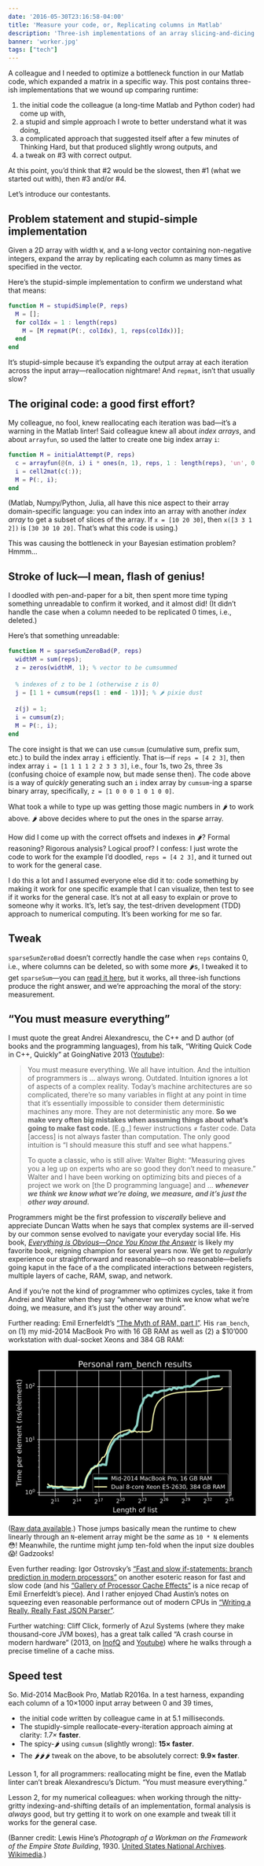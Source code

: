 ```yaml
---
date: '2016-05-30T23:16:58-04:00'
title: 'Measure your code, or, Replicating columns in Matlab'
description: 'Three-ish implementations of an array slicing-and-dicing problem… in Matlab.'
banner: 'worker.jpg'
tags: ["tech"]
---
```


A colleague and I needed to optimize a bottleneck function in our Matlab code, which expanded a matrix in a specific way. This post contains three-ish implementations that we wound up comparing runtime:

1. the initial code the colleague (a long-time Matlab and Python coder) had come up with,
2. a stupid and simple approach I wrote to better understand what it was doing,
3. a complicated approach that suggested itself after a few minutes of Thinking Hard, but that produced slightly wrong outputs, and
4. a tweak on #3 with correct output.

At this point, you’d think that #2 would be the slowest, then #1 (what we started out with), then #3 and/or #4.

Let’s introduce our contestants.

## Problem statement and stupid-simple implementation

Given a 2D array with width `W`, and a `W`-long vector containing non-negative integers, expand the array by replicating each column as many times as specified in the vector.

Here’s the stupid-simple implementation to confirm we understand what that means:
```matlab
function M = stupidSimple(P, reps)
  M = [];
  for colIdx = 1 : length(reps)
    M = [M repmat(P(:, colIdx), 1, reps(colIdx))];
  end
end
```
It’s stupid-simple because it’s expanding the output array at each iteration across the input array—reallocation nightmare! And `repmat`, isn’t that usually slow?

## The original code: a good first effort?

My colleague, no fool, knew reallocating each iteration was bad—it’s a warning in the Matlab linter! Said colleague knew all about *index arrays*, and about `arrayfun`, so used the latter to create one big index array `i`:
```matlab
function M = initialAttempt(P, reps)
  c = arrayfun(@(n, i) i * ones(n, 1), reps, 1 : length(reps), 'un', 0);
  i = cell2mat(c(:));
  M = P(:, i);
end
```
(Matlab, Numpy/Python, Julia, all have this nice aspect to their array domain-specific language: you can index into an array with another *index array* to get a subset of slices of the array. If `x = [10 20 30]`, then `x([3 3 1 2])` is `[30 30 10 20]`. That’s what this code is using.)

This was causing the bottleneck in your Bayesian estimation problem? Hmmm…

## Stroke of luck—I mean, flash of genius!

I doodled with pen-and-paper for a bit, then spent more time typing something unreadable to confirm it worked, and it almost did! (It didn’t handle the case when a column needed to be replicated 0 times, i.e., deleted.)

Here’s that something unreadable:
```matlab
function M = sparseSumZeroBad(P, reps)
  widthM = sum(reps);
  z = zeros(widthM, 1); % vector to be cumsummed

  % indexes of z to be 1 (otherwise z is 0)
  j = [1 1 + cumsum(reps(1 : end - 1))]; % 🌶 pixie dust

  z(j) = 1;
  i = cumsum(z);
  M = P(:, i);
end
```
The core insight is that we can use `cumsum` (cumulative sum, prefix sum, etc.) to build the index array `i` efficiently. That is—if `reps = [4 2 3]`, then index array `i = [1 1 1 1 2 2 3 3 3]`, i.e., four 1s, two 2s, three 3s (confusing choice of example now, but made sense then). The code above is a way of *quickly* generating such an `i` index array by `cumsum`-ing a sparse binary array, specifically, `z = [1 0 0 0 1 0 1 0 0]`.

What took a while to type up was getting those magic numbers in 🌶 to work above. 🌶 above decides where to put the ones in the sparse array.

How did I come up with the correct offsets and indexes in 🌶? Formal reasoning? Rigorous analysis? Logical proof? I confess: I just wrote the code to work for the example I’d doodled, `reps = [4 2 3]`, and it turned out to work for the general case.

I do this a lot and I assumed everyone else did it to: code something by making it work for one specific example that I can visualize, then test to see if it works for the general case. It’s not at all easy to explain or prove to someone why it works. It’s, let’s say, the test-driven development (TDD) approach to numerical computing. It’s been working for me so far.

## Tweak

`sparseSumZeroBad` doesn’t correctly handle the case when `reps` contains 0, i.e., where columns can be deleted, so with some more 🌶s, I tweaked it to get `sparseSum`—you can [read it here](test.m), but it works, all three-ish functions produce the right answer, and we’re approaching the moral of the story: measurement.

## “You must measure everything”
I must quote the great Andrei Alexandrescu, the C++ and D author (of books and the programming languages), from his talk, “Writing Quick Code in C++, Quickly” at GoingNative 2013 ([Youtube](https://www.youtube.com/watch?v=ea5DiCg8HOY&feature=youtu.be&t=5m32s)):

> You must measure everything. We all have intuition. And the intuition of programmers is … always wrong. Outdated. Intuition ignores a lot of aspects of a complex reality. Today’s machine architectures are so complicated, there’re so many variables in flight at any point in time that it’s essentially impossible to consider them deterministic machines any more. They are not deterministic any more. **So we make very often big mistakes when assuming things about what’s going to make fast code.** [E.g.,] fewer instructions ≠ faster code. Data [access] is not always faster than computation. The only good intuition is “I should measure this stuff and see what happens.”
>
> To quote a classic, who is still alive: Walter Bight: “Measuring gives you a leg up on experts who are so good they don’t need to measure.” Walter and I have been working on optimizing bits and pieces of a project we work on [the D programming language] and … ***whenever we think we know what we’re doing, we measure, and it’s just the other way around.***

Programmers might be the first profession to *viscerally* believe and appreciate Duncan Watts when he says that complex systems are ill-served by our common sense evolved to navigate your everyday social life. His book, [*Everything is Obvious—Once You Know the Answer*](http://everythingisobvious.com/the-book/) is likely my favorite book, reigning champion for several years now. We get to *regularly* experience our straightforward and reasonable—oh so reasonable—beliefs going kaput in the face of a the complicated interactions between registers, multiple layers of cache, RAM, swap, and network.

And if you’re not the kind of programmer who optimizes cycles, take it from Andrei and Walter when they say “whenever we think we know what we’re doing, we measure, and it’s just the other way around”.

Further reading: Emil Ernerfeldt’s [“The Myth of RAM, part I”](http://www.ilikebigbits.com/blog/2014/4/21/the-myth-of-ram-part-i). His `ram_bench`, on (1) my mid-2014 MacBook Pro with 16 GB RAM as well as (2) a $10’000 workstation with dual-socket Xeons and 384 GB RAM:

![ram_bench on laptop and a powerful node.](bench.svg)

([Raw data available](https://gist.github.com/fasiha/d8b5eae8431dffb3ee14f41f167a6a2a).) Those jumps basically mean the runtime to chew linearly through an `N`-element array might be the *same* as `10 * N` elements 😳! Meanwhile, the runtime might jump ten-fold when the input size doubles 😱! Gadzooks!

Even further reading: Igor Ostrovsky’s [“Fast and slow if-statements: branch prediction in modern processors”](http://igoro.com/archive/fast-and-slow-if-statements-branch-prediction-in-modern-processors/) on another esoteric reason for fast and slow code (and his [“Gallery of Processor Cache Effects”](http://igoro.com/archive/gallery-of-processor-cache-effects/) is a nice recap of Emil Ernerfeldt’s piece). And I rather enjoyed Chad Austin’s notes on squeezing even reasonable performance out of modern CPUs in [“Writing a Really, Really Fast JSON Parser”](https://chadaustin.me/2017/05/writing-a-really-really-fast-json-parser/).

Further watching: Cliff Click, formerly of Azul Systems (where they make thousand-core JVM boxes), has a great talk called “A crash course in modern hardware” (2013, on [InofQ](https://www.infoq.com/presentations/click-crash-course-modern-hardware) and [Youtube](https://www.youtube.com/watch?v=OyTA5EaAb3Y)) where he walks through a precise timeline of a cache miss.

## Speed test
So. Mid-2014 MacBook Pro, Matlab R2016a. In a test harness, expanding each column of a 10×1000 input array between 0 and 39 times,

- the initial code written by colleague came in at 5.1 milliseconds.
- The stupidly-simple reallocate-every-iteration approach aiming at clarity: *1.7×* **faster**.
- The spicy-🌶 using `cumsum` (slightly wrong): **15× faster**.
- The 🌶🌶🌶 tweak on the above, to be absolutely correct: **9.9× faster**.

Lesson 1, for all programmers: reallocating might be fine, even the Matlab linter can’t break Alexandrescu’s Dictum. “You must measure everything.”

Lesson 2, for my numerical colleagues: when working through the nitty-gritty indexing-and-shifting details of an implementation, formal analysis is *always* good, but try getting it to work on one example and tweak till it works for the general case.

(Banner credit: Lewis Hine’s *Photograph of a Workman on the Framework of the Empire State Building*, 1930.
[United States National Archives](https://catalog.archives.gov/id/518290). [Wikimedia](https://commons.wikimedia.org/wiki/File:Old_timer_structural_worker2.jpg).)
